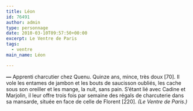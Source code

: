 ```yaml
---
title: Léon
id: 76491
author: admin
type: personnage
date: 2010-03-10T09:57:50+00:00
excerpt: Le Ventre de Paris
tags:
  - ventre
main_name: Léon

---
```

**—** Apprenti charcutier chez Quenu. Quinze ans, mince, très doux [70]. Il vole les entames de jambon et les bouts de saucisson oubliés, les cache sous son oreiller et les mange, la nuit, sans pain. S&rsquo;étant lié avec Cadine et Marjolin, il leur offre trois fois par semaine des régals de charcuterie dans sa mansarde, située en face de celle de Florent [220]. _(Le Ventre de Paris.)_
